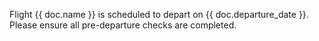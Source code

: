 <p>Flight {{ doc.name }} is scheduled to depart on {{ doc.departure_date }}. Please ensure all pre-departure checks are completed.</p>
